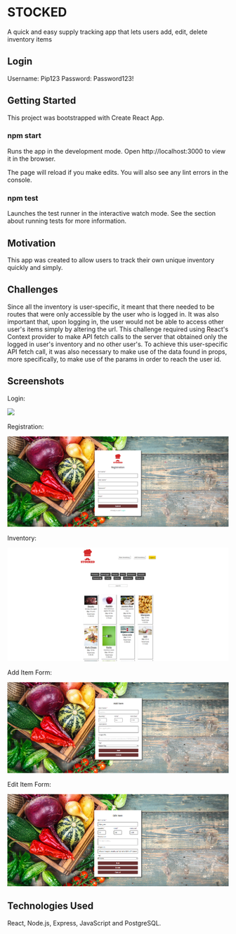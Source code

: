 # STOCKED

A quick and easy supply tracking app that lets users add, edit, delete inventory items

<!-- links and login info -->

## Login

Username: Pip123
Password: Password123!

## Getting Started

This project was bootstrapped with Create React App.

### npm start

Runs the app in the development mode.
Open http://localhost:3000 to view it in the browser.

The page will reload if you make edits.
You will also see any lint errors in the console.

### npm test

Launches the test runner in the interactive watch mode.
See the section about running tests for more information.

## Motivation

This app was created to allow users to track their own unique inventory quickly and simply.

## Challenges

Since all the inventory is user-specific, it meant that there needed to be routes that were only accessible by the user who is logged in. It was also important that, upon logging in, the user would not be able to access other user's items simply by altering the url. This challenge required using React's Context provider to make API fetch calls to the server that obtained only the logged in user's inventory and no other user's. To achieve this user-specific API fetch call, it was also necessary to make use of the data found in props, more specifically, to make use of the params in order to reach the user id.

## Screenshots

<p align="left">
  <p>Login:</p>
  <img src="screenshots/LoginForm.png">
</p>

<p align="left">
  <p>Registration:</p>
  <img src="screenshots/RegisterForm.png">
</p>

<p align="left">
  <p>Inventory:</p>
  <img src="screenshots/Inventory.png">
</p>

<p align="left">
  <p>Add Item Form:</p>
  <img src="screenshots/AddItemForm.png">
</p>

<p align="left">
  <p>Edit Item Form:</p>
  <img src="screenshots/EditItemForm.png">
</p>

## Technologies Used

React, Node.js, Express, JavaScript and PostgreSQL.
